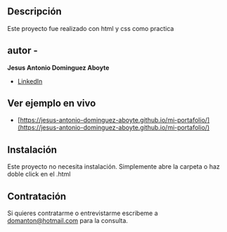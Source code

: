 ## Descripción

Este proyecto fue realizado con html y css como practica

## autor -
**Jesus Antonio Dominguez Aboyte**

* [LinkedIn](https://www.linkedin.com/in/www.linkedin.com/in/jesus-antonio-dominguez-aboyte-56a683251/)

## Ver ejemplo en vivo
- [https://jesus-antonio-dominguez-aboyte.github.io/mi-portafolio/](https://jesus-antonio-dominguez-aboyte.github.io/mi-portafolio/)
## Instalación
  Este proyecto no necesita instalación. Simplemente abre la carpeta o haz doble click en el .html
## Contratación
   Si quieres contratarme o entrevistarme escribeme a domanton@hotmail.com para la consulta.

